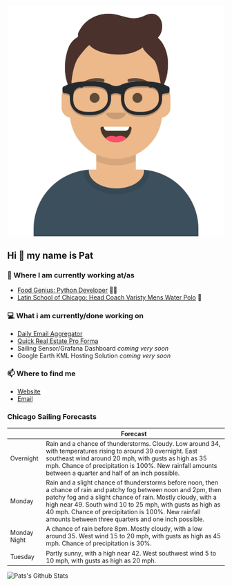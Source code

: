[![Social banner for p-j-falconer](https://raw.githubusercontent.com/P-J-FALCONER/P-J-FALCONER/master/assets/avataaars.svg)](https://patfalconer.com/)
## Hi :wave: my name is Pat

### 💼 Where I am currently working at/as
- [Food Genius: Python Developer](https://getfoodgenius.com/) 🍔🐍
- [Latin School of Chicago: Head Coach Varisty Mens Water Polo](https://www.latinschool.org/) 🤽


### 💻 What i am currently/done working on
 - [Daily Email Aggregator](https://github.com/P-J-FALCONER/dott_daily_mail)
 - [Quick Real Estate Pro Forma](https://github.com/P-J-FALCONER/henry)
 - Sailing Sensor/Grafana Dashboard *coming very soon*
 - Google Earth KML Hosting Solution *coming very soon*

### 📫 Where to find me
 - [Website](https://patfalconer.com/)
 - [Email](mailto:patrick.j.falconer@gmail.com)


### Chicago Sailing Forecasts
|   | Forecast  |
|---|---|
| Overnight | Rain and a chance of thunderstorms. Cloudy. Low around 34, with temperatures rising to around 39 overnight. East southeast wind around 20 mph, with gusts as high as 35 mph. Chance of precipitation is 100%. New rainfall amounts between a quarter and half of an inch possible. |
| Monday | Rain and a slight chance of thunderstorms before noon, then a chance of rain and patchy fog between noon and 2pm, then patchy fog and a slight chance of rain. Mostly cloudy, with a high near 49. South wind 10 to 25 mph, with gusts as high as 40 mph. Chance of precipitation is 100%. New rainfall amounts between three quarters and one inch possible. |
| Monday Night | A chance of rain before 8pm. Mostly cloudy, with a low around 35. West wind 15 to 20 mph, with gusts as high as 45 mph. Chance of precipitation is 30%. |
| Tuesday | Partly sunny, with a high near 42. West southwest wind 5 to 10 mph, with gusts as high as 20 mph. |

![Pats's Github Stats](https://github-readme-stats.vercel.app/api?username=p-j-falconer&show_icons=true&theme=radical)
